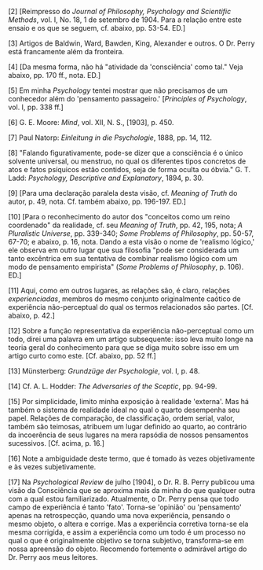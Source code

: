 [2] [Reimpresso do _Journal of Philosophy, Psychology and Scientific Methods_, vol. I, No. 18, 1 de setembro de 1904. Para a relação entre este ensaio e os que se seguem, cf. abaixo, pp. 53-54. ED.]

[3] Artigos de Baldwin, Ward, Bawden, King, Alexander e outros. O Dr. Perry está francamente além da fronteira.

[4] [Da mesma forma, não há "atividade da 'consciência' como tal." Veja abaixo, pp. 170 ff., nota. ED.]

[5] Em minha _Psychology_ tentei mostrar que não precisamos de um conhecedor além do 'pensamento passageiro.' [_Principles of Psychology_, vol. I, pp. 338 ff.]

[6] G. E. Moore: _Mind_, vol. XII, N. S., [1903], p. 450.

[7] Paul Natorp: _Einleitung in die Psychologie_, 1888, pp. 14, 112.

[8] "Falando figurativamente, pode-se dizer que a consciência é o único solvente universal, ou menstruo, no qual os diferentes tipos concretos de atos e fatos psíquicos estão contidos, seja de forma oculta ou óbvia." G. T. Ladd: _Psychology, Descriptive and Explanatory_, 1894, p. 30.

[9] [Para uma declaração paralela desta visão, cf. _Meaning of Truth_ do autor, p. 49, nota. Cf. também abaixo, pp. 196-197. ED.]

[10] [Para o reconhecimento do autor dos "conceitos como um reino coordenado" da realidade, cf. seu _Meaning of Truth_, pp. 42, 195, nota; _A Pluralistic Universe_, pp. 339-340; _Some Problems of Philosophy_, pp. 50-57, 67-70; e abaixo, p. 16, nota. Dando a esta visão o nome de 'realismo lógico,' ele observa em outro lugar que sua filosofia "pode ser considerada um tanto excêntrica em sua tentativa de combinar realismo lógico com um modo de pensamento empirista" (_Some Problems of Philosophy_, p. 106). ED.]

[11] Aqui, como em outros lugares, as relações são, é claro, relações _experienciadas_, membros do mesmo conjunto originalmente caótico de experiência não-perceptual do qual os termos relacionados são partes. [Cf. abaixo, p. 42.]

[12] Sobre a função representativa da experiência não-perceptual como um todo, direi uma palavra em um artigo subsequente: isso leva muito longe na teoria geral do conhecimento para que se diga muito sobre isso em um artigo curto como este. [Cf. abaixo, pp. 52 ff.]

[13] Münsterberg: _Grundzüge der Psychologie_, vol. I, p. 48.

[14] Cf. A. L. Hodder: _The Adversaries of the Sceptic_, pp. 94-99.

[15] Por simplicidade, limito minha exposição à realidade 'externa'. Mas há também o sistema de realidade ideal no qual o quarto desempenha seu papel. Relações de comparação, de classificação, ordem serial, valor, também são teimosas, atribuem um lugar definido ao quarto, ao contrário da incoerência de seus lugares na mera rapsódia de nossos pensamentos sucessivos. [Cf. acima, p. 16.]

[16] Note a ambiguidade deste termo, que é tomado às vezes objetivamente e às vezes subjetivamente.

[17] Na _Psychological Review_ de julho [1904], o Dr. R. B. Perry publicou uma visão da Consciência que se aproxima mais da minha do que qualquer outra com a qual estou familiarizado. Atualmente, o Dr. Perry pensa que todo campo de experiência é tanto 'fato'. Torna-se 'opinião' ou 'pensamento' apenas na retrospecção, quando uma nova experiência, pensando o mesmo objeto, o altera e corrige. Mas a experiência corretiva torna-se ela mesma corrigida, e assim a experiência como um todo é um processo no qual o que é originalmente objetivo se torna subjetivo, transforma-se em nossa apreensão do objeto. Recomendo fortemente o admirável artigo do Dr. Perry aos meus leitores.